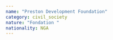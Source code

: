 ```yaml
---
name: "Preston Development Foundation"
category: civil_society
nature: "Fondation "
nationality: NGA
---
```

    